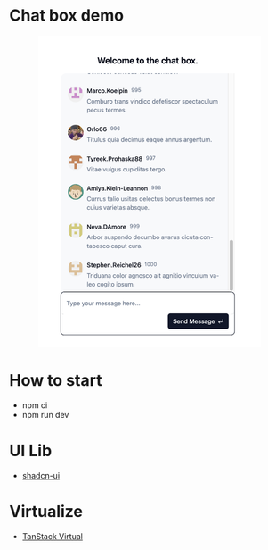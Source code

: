 # Chat box demo

<p align="center">
  <img src="./demo.png" alt="My Logo" width="400"/>
</p>

# How to start

- npm ci
- npm run dev

# UI Lib

- [shadcn-ui](https://ui.shadcn.com/docs)

# Virtualize

- [TanStack Virtual](https://tanstack.com/virtual/latest/docs/introduction)

